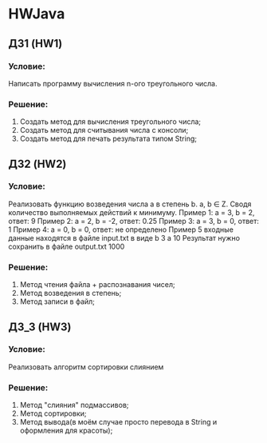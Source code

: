 # HWJava
## ДЗ1 (HW1)
### Условие:
Написать программу вычисления n-ого треугольного числа.
### Решение:
1. Создать метод для вычисления треугольного числа;
2. Создать метод для считывания числа с консоли;
3. Создать метод для печать результата типом String;

## ДЗ2 (HW2)
### Условие:
Реализовать функцию возведения числа а в степень b. a, b ∈ Z. Сводя количество выполняемых действий к минимуму. 
Пример 1: а = 3, b = 2, ответ: 9 
Пример 2: а = 2, b = -2, ответ: 0.25
Пример 3: а = 3, b = 0, ответ: 1
Пример 4: а = 0, b = 0, ответ: не определено
Пример 5
входные данные находятся в файле input.txt в виде
b 3
a 10
Результат нужно сохранить в файле output.txt
1000
### Решение:
1. Метод чтения файла + распознавания чисел;
2. Метод возведения в степень;
3. Метод записи в файл;


## ДЗ_3 (HW3)
### Условие:
Реализовать алгоритм сортировки слиянием
### Решение:
1. Метод "слияния" подмассивов;
2. Метод сортировки;
3. Метод вывода(в моём случае просто перевода в String и оформления для красоты);
